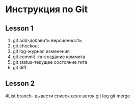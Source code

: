 # Инструкция по Git
## Lesson 1
1. git add-добавить версионность
2. git checkout
3. git log-журнал изменения
4. git commit -m-создание коммита
5. git status-текущее состояние гита
6. git diff
## Lesson 2
#List
branch- вывести список всех веток
git log
git merge
